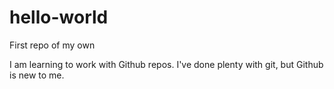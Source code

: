 # hello-world
First repo of my own

I am learning to work with Github repos.  I've done plenty with git, but Github is new to me.
